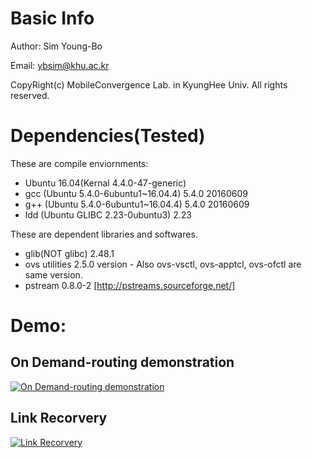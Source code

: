 # Basic Info
Author: Sim Young-Bo

Email: ybsim@khu.ac.kr

CopyRight(c) MobileConvergence Lab. in KyungHee Univ. All rights reserved.

# Dependencies(Tested)

These are compile enviornments:
* Ubuntu 16.04(Kernal 4.4.0-47-generic)
* gcc (Ubuntu 5.4.0-6ubuntu1~16.04.4) 5.4.0 20160609
* g++ (Ubuntu 5.4.0-6ubuntu1~16.04.4) 5.4.0 20160609
* ldd (Ubuntu GLIBC 2.23-0ubuntu3) 2.23

These are dependent libraries and softwares.
* glib(NOT glibc) 2.48.1
* ovs utilities 2.5.0 version - Also ovs-vsctl, ovs-apptcl, ovs-ofctl are same version.
* pstream 0.8.0-2 [http://pstreams.sourceforge.net/]

# Demo:

## On Demand-routing demonstration
[![On Demand-routing demonstration](http://img.youtube.com/vi/iovfKlgC_WU/0.jpg)](https://www.youtube.com/watch?v=iovfKlgC_WU)

## Link Recorvery
[![Link Recorvery](http://img.youtube.com/vi/J87rRuPp1Wg/0.jpg)](https://www.youtube.com/watch?v=J87rRuPp1Wg)

